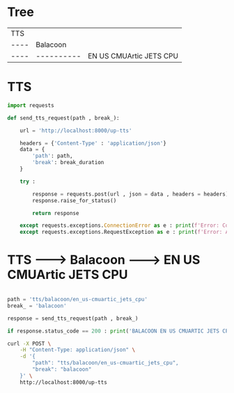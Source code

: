 
# Tree

||||
|---|---|---|
|TTS 
|----|Balacoon 
|----|----------|EN US CMUArtic JETS CPU|

# TTS 
```python
import requests

def send_tts_request(path , break_):

    url = 'http://localhost:8000/up-tts'

    headers = {'Content-Type' : 'application/json'}
    data = {
        'path': path,
        'break': break_duration
    }

    try : 

        response = requests.post(url , json = data , headers = headers)
        response.raise_for_status()

        return response

    except requests.exceptions.ConnectionError as e : print(f'Error: Could not connect to the server. {e}') ; return None
    except requests.exceptions.RequestException as e : print(f'Error: An error occurred during the request. {e}') ; return None
```


# TTS ---> Balacoon ---> EN US CMUArtic JETS CPU
```python

path = 'tts/balacoon/en_us-cmuartic_jets_cpu'
break_ = 'balacoon'

response = send_tts_request(path , break_)

if response.status_code == 200 : print('BALACOON EN US CMUARTIC JETS CPU UP!! ')
```

```bash
curl -X POST \
    -H "Content-Type: application/json" \
    -d '{
        "path": "tts/balacoon/en_us-cmuartic_jets_cpu",
        "break": "balacoon"
    }' \
    http://localhost:8000/up-tts
```